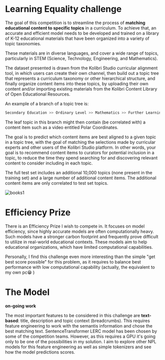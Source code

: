 # Learning Equality challenge

The goal of this competition is to streamline the process of **matching educational content to specific topics** in a curriculum. To achieve that, an accurate and efficient model needs to be developed and trained 
on a library of K-12 educational materials that have been organized into a variety of topic taxonomies. 

These materials are in diverse languages, and cover a wide range of topics, particularly in STEM (Science, Technology, Engineering, and Mathematics).

The dataset presented is drawn from the Kolibri Studio curricular alignment tool, in which users can create their own channel, then build out a topic tree that represents a curriculum taxonomy or other hierarchical structure, and finally organize content items into these topics, by uploading their own content and/or importing existing materials from the Kolibri Content Library of Open Educational Resources.

An example of a branch of a topic tree is: 

```bash
Secondary Education >> Ordinary Level >> Mathematics >> Further Learning >> Activities >> Trigonometry.
```

The leaf topic in this branch might then contain (be correlated with) a content item such as a video entitled Polar Coordinates.

The goal is to predict which content items are best aligned to a given topic in a topic tree, with the goal of matching the selections made by curricular experts and other users of the Kolibri Studio platform. In other words, your goal is to recommend content items to curators for potential inclusion in a topic, to reduce the time they spend searching for and discovering relevant content to consider including in each topic.

The full test set includes an additional 10,000 topics (none present in the training set) and a large number of additional content items. The additional content items are only correlated to test set topics.

![books1](https://user-images.githubusercontent.com/114782592/212356498-31846d32-4e1b-4cc0-b444-7b8c17802bb7.jpg)

# Efficiency Prize

There is an Efficiency Prize I wish to compete in. It focuses on model efficiency, since highly accurate models are often computationally heavy. 
Such models have a stronger carbon footprint and frequently prove difficult to utilize in real-world educational contexts. 
These models aim to help educational organizations, which have limited computational capabilities.

Personally, I find this challenge even more interesting than the simple "get best score possible" for this problem, as it requires to balance best performance with low computational capability (actually, the equivalent to my own pc😁 )  

# The Model

__on-going work__

The most important features to be considered in this challenge are **text-based**: title, description and topic context (breadcrumbs). This requires feature engineering to work with the semantis information and chose the best matching text.
SentenceTransformer LERC model has been chosen by some of the competition teams. However, as this requires a GPU it's going only to be one of the possibilities in my solution.
I aim to explore other NPL models for this feature engineering as well as simple tokenizers and see how the model predictions scores.



